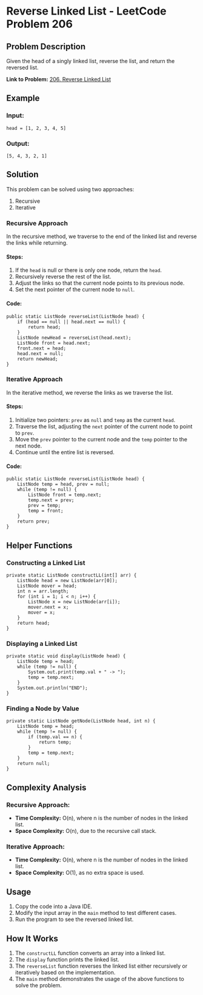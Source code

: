 # Reverse Linked List - LeetCode Problem 206

## Problem Description
Given the head of a singly linked list, reverse the list, and return the reversed list.

**Link to Problem:** [206. Reverse Linked List](https://leetcode.com/problems/reverse-linked-list/description/)

## Example
### Input:
```
head = [1, 2, 3, 4, 5]
```

### Output:
```
[5, 4, 3, 2, 1]
```

## Solution
This problem can be solved using two approaches:
1. Recursive
2. Iterative

### Recursive Approach
In the recursive method, we traverse to the end of the linked list and reverse the links while returning.

#### Steps:
1. If the `head` is null or there is only one node, return the `head`.
2. Recursively reverse the rest of the list.
3. Adjust the links so that the current node points to its previous node.
4. Set the next pointer of the current node to `null`.

#### Code:
```java[]
public static ListNode reverseList(ListNode head) {
    if (head == null || head.next == null) {
        return head;
    }
    ListNode newHead = reverseList(head.next);
    ListNode front = head.next;
    front.next = head;
    head.next = null;
    return newHead;
}
```

### Iterative Approach
In the iterative method, we reverse the links as we traverse the list.

#### Steps:
1. Initialize two pointers: `prev` as `null` and `temp` as the current `head`.
2. Traverse the list, adjusting the `next` pointer of the current node to point to `prev`.
3. Move the `prev` pointer to the current node and the `temp` pointer to the next node.
4. Continue until the entire list is reversed.

#### Code:
```java[]
public static ListNode reverseList(ListNode head) {
    ListNode temp = head, prev = null;
    while (temp != null) {
        ListNode front = temp.next;
        temp.next = prev;
        prev = temp;
        temp = front;
    }
    return prev;
}
```

## Helper Functions

### Constructing a Linked List
```java[]
private static ListNode constructLL(int[] arr) {
    ListNode head = new ListNode(arr[0]);
    ListNode mover = head;
    int n = arr.length;
    for (int i = 1; i < n; i++) {
        ListNode x = new ListNode(arr[i]);
        mover.next = x;
        mover = x;
    }
    return head;
}
```

### Displaying a Linked List
```java[]
private static void display(ListNode head) {
    ListNode temp = head;
    while (temp != null) {
        System.out.print(temp.val + " -> ");
        temp = temp.next;
    }
    System.out.println("END");
}
```

### Finding a Node by Value
```java[]
private static ListNode getNode(ListNode head, int n) {
    ListNode temp = head;
    while (temp != null) {
        if (temp.val == n) {
            return temp;
        }
        temp = temp.next;
    }
    return null;
}
```

## Complexity Analysis

### Recursive Approach:
- **Time Complexity:** O(n), where n is the number of nodes in the linked list.
- **Space Complexity:** O(n), due to the recursive call stack.

### Iterative Approach:
- **Time Complexity:** O(n), where n is the number of nodes in the linked list.
- **Space Complexity:** O(1), as no extra space is used.

## Usage
1. Copy the code into a Java IDE.
2. Modify the input array in the `main` method to test different cases.
3. Run the program to see the reversed linked list.

## How It Works
1. The `constructLL` function converts an array into a linked list.
2. The `display` function prints the linked list.
3. The `reverseList` function reverses the linked list either recursively or iteratively based on the implementation.
4. The `main` method demonstrates the usage of the above functions to solve the problem.

